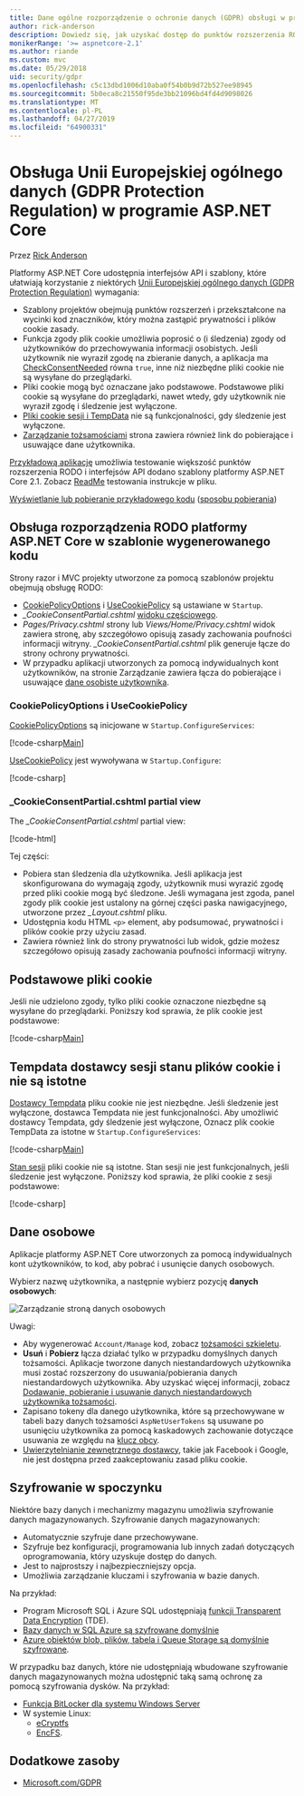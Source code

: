 ```yaml
---
title: Dane ogólne rozporządzenie o ochronie danych (GDPR) obsługi w programie ASP.NET Core
author: rick-anderson
description: Dowiedz się, jak uzyskać dostęp do punktów rozszerzenia RODO w aplikacji sieci web platformy ASP.NET Core.
monikerRange: '>= aspnetcore-2.1'
ms.author: riande
ms.custom: mvc
ms.date: 05/29/2018
uid: security/gdpr
ms.openlocfilehash: c5c13dbd1006d10aba0f54b0b9d72b527ee98945
ms.sourcegitcommit: 5b0eca8c21550f95de3bb21096bd4fd4d9098026
ms.translationtype: MT
ms.contentlocale: pl-PL
ms.lasthandoff: 04/27/2019
ms.locfileid: "64900331"
---
```

# <a name="eu-general-data-protection-regulation-gdpr-support-in-aspnet-core"></a>Obsługa Unii Europejskiej ogólnego danych (GDPR Protection Regulation) w programie ASP.NET Core

Przez [Rick Anderson](https://twitter.com/RickAndMSFT)

Platformy ASP.NET Core udostępnia interfejsów API i szablony, które ułatwiają korzystanie z niektórych [Unii Europejskiej ogólnego danych (GDPR Protection Regulation)](https://www.eugdpr.org/) wymagania:

* Szablony projektów obejmują punktów rozszerzeń i przekształcone na wycinki kod znaczników, który można zastąpić prywatności i plików cookie zasady.
* Funkcja zgody plik cookie umożliwia poprosić o (i śledzenia) zgody od użytkowników do przechowywania informacji osobistych. Jeśli użytkownik nie wyraził zgodę na zbieranie danych, a aplikacja ma [CheckConsentNeeded](/dotnet/api/microsoft.aspnetcore.builder.cookiepolicyoptions.checkconsentneeded) równa `true`, inne niż niezbędne pliki cookie nie są wysyłane do przeglądarki.
* Pliki cookie mogą być oznaczane jako podstawowe. Podstawowe pliki cookie są wysyłane do przeglądarki, nawet wtedy, gdy użytkownik nie wyraził zgodę i śledzenie jest wyłączone.
* [Pliki cookie sesji i TempData](#tempdata) nie są funkcjonalności, gdy śledzenie jest wyłączone.
* [Zarządzanie tożsamościami](#pd) strona zawiera również link do pobierające i usuwające dane użytkownika.

[Przykładową aplikację](https://github.com/aspnet/AspNetCore.Docs/tree/live/aspnetcore/security/gdpr/sample) umożliwia testowanie większość punktów rozszerzenia RODO i interfejsów API dodano szablony platformy ASP.NET Core 2.1. Zobacz [ReadMe](https://github.com/aspnet/AspNetCore.Docs/tree/live/aspnetcore/security/gdpr/sample) testowania instrukcje w pliku.

[Wyświetlanie lub pobieranie przykładowego kodu](https://github.com/aspnet/AspNetCore.Docs/tree/live/aspnetcore/security/gdpr/sample) ([sposobu pobierania](xref:index#how-to-download-a-sample))

## <a name="aspnet-core-gdpr-support-in-template-generated-code"></a>Obsługa rozporządzenia RODO platformy ASP.NET Core w szablonie wygenerowanego kodu

Strony razor i MVC projekty utworzone za pomocą szablonów projektu obejmują obsługę RODO:

* [CookiePolicyOptions](/dotnet/api/microsoft.aspnetcore.builder.cookiepolicyoptions) i [UseCookiePolicy](/dotnet/api/microsoft.aspnetcore.builder.cookiepolicyappbuilderextensions.usecookiepolicy) są ustawiane w `Startup`.
* *_CookieConsentPartial.cshtml* [widoku częściowego](xref:mvc/views/tag-helpers/builtin-th/partial-tag-helper).
* *Pages/Privacy.cshtml* strony lub *Views/Home/Privacy.cshtml* widok zawiera stronę, aby szczegółowo opisują zasady zachowania poufności informacji witryny. *_CookieConsentPartial.cshtml* plik generuje łącze do strony ochrony prywatności.
* W przypadku aplikacji utworzonych za pomocą indywidualnych kont użytkowników, na stronie Zarządzanie zawiera łącza do pobierające i usuwające [dane osobiste użytkownika](#pd).

### <a name="cookiepolicyoptions-and-usecookiepolicy"></a>CookiePolicyOptions i UseCookiePolicy

[CookiePolicyOptions](/dotnet/api/microsoft.aspnetcore.builder.cookiepolicyoptions) są inicjowane w `Startup.ConfigureServices`:

[!code-csharp[Main](gdpr/sample/Startup.cs?name=snippet1&highlight=14-20)]

[UseCookiePolicy](/dotnet/api/microsoft.aspnetcore.builder.cookiepolicyappbuilderextensions.usecookiepolicy) jest wywoływana w `Startup.Configure`:

[!code-csharp[](gdpr/sample/Startup.cs?name=snippet1&highlight=51)]

### <a name="cookieconsentpartialcshtml-partial-view"></a>_CookieConsentPartial.cshtml partial view

The *_CookieConsentPartial.cshtml* partial view:

[!code-html[](gdpr/sample/RP/Pages/Shared/_CookieConsentPartial.cshtml)]

Tej części:

* Pobiera stan śledzenia dla użytkownika. Jeśli aplikacja jest skonfigurowana do wymagają zgody, użytkownik musi wyrazić zgodę przed pliki cookie mogą być śledzone. Jeśli wymagana jest zgoda, panel zgody plik cookie jest ustalony na górnej części paska nawigacyjnego, utworzone przez *_Layout.cshtml* pliku.
* Udostępnia kodu HTML `<p>` element, aby podsumować, prywatności i plików cookie przy użyciu zasad.
* Zawiera również link do strony prywatności lub widok, gdzie możesz szczegółowo opisują zasady zachowania poufności informacji witryny.

## <a name="essential-cookies"></a>Podstawowe pliki cookie

Jeśli nie udzielono zgody, tylko pliki cookie oznaczone niezbędne są wysyłane do przeglądarki. Poniższy kod sprawia, że plik cookie jest podstawowe:

[!code-csharp[Main](gdpr/sample/RP/Pages/Cookie.cshtml.cs?name=snippet1&highlight=5)]

<a name="tempdata"></a>

## <a name="tempdata-provider-and-session-state-cookies-are-not-essential"></a>Tempdata dostawcy sesji stanu plików cookie i nie są istotne

[Dostawcy Tempdata](xref:fundamentals/app-state#tempdata) pliku cookie nie jest niezbędne. Jeśli śledzenie jest wyłączone, dostawca Tempdata nie jest funkcjonalności. Aby umożliwić dostawcy Tempdata, gdy śledzenie jest wyłączone, Oznacz plik cookie TempData za istotne w `Startup.ConfigureServices`:

[!code-csharp[Main](gdpr/sample/RP/Startup.cs?name=snippet1)]

[Stan sesji](xref:fundamentals/app-state) pliki cookie nie są istotne. Stan sesji nie jest funkcjonalnych, jeśli śledzenie jest wyłączone. Poniższy kod sprawia, że pliki cookie z sesji podstawowe:

[!code-csharp[](gdpr/sample/RP/Startup.cs?name=snippet2)]

<a name="pd"></a>

## <a name="personal-data"></a>Dane osobowe

Aplikacje platformy ASP.NET Core utworzonych za pomocą indywidualnych kont użytkowników, to kod, aby pobrać i usunięcie danych osobowych.

Wybierz nazwę użytkownika, a następnie wybierz pozycję **danych osobowych**:

![Zarządzanie stroną danych osobowych](gdpr/_static/pd.png)

Uwagi:

* Aby wygenerować `Account/Manage` kod, zobacz [tożsamości szkieletu](xref:security/authentication/scaffold-identity).
* **Usuń** i **Pobierz** łącza działać tylko w przypadku domyślnych danych tożsamości. Aplikacje tworzone danych niestandardowych użytkownika musi zostać rozszerzony do usuwania/pobierania danych niestandardowych użytkownika. Aby uzyskać więcej informacji, zobacz [Dodawanie, pobieranie i usuwanie danych niestandardowych użytkownika tożsamości](xref:security/authentication/add-user-data).
* Zapisano tokeny dla danego użytkownika, które są przechowywane w tabeli bazy danych tożsamości `AspNetUserTokens` są usuwane po usunięciu użytkownika za pomocą kaskadowych zachowanie dotyczące usuwania ze względu na [klucz obcy](https://github.com/aspnet/Identity/blob/release/2.1/src/EF/IdentityUserContext.cs#L152).
* [Uwierzytelnianie zewnętrznego dostawcy](xref:security/authentication/social/index), takie jak Facebook i Google, nie jest dostępna przed zaakceptowaniu zasad pliku cookie.

## <a name="encryption-at-rest"></a>Szyfrowanie w spoczynku

Niektóre bazy danych i mechanizmy magazynu umożliwia szyfrowanie danych magazynowanych. Szyfrowanie danych magazynowanych:

* Automatycznie szyfruje dane przechowywane.
* Szyfruje bez konfiguracji, programowania lub innych zadań dotyczących oprogramowania, który uzyskuje dostęp do danych.
* Jest to najprostszy i najbezpieczniejszy opcja.
* Umożliwia zarządzanie kluczami i szyfrowania w bazie danych.

Na przykład:

* Program Microsoft SQL i Azure SQL udostępniają [funkcji Transparent Data Encryption](/sql/relational-databases/security/encryption/transparent-data-encryption) (TDE).
* [Bazy danych w SQL Azure są szyfrowane domyślnie](https://azure.microsoft.com/updates/newly-created-azure-sql-databases-encrypted-by-default/)
* [Azure obiektów blob, plików, tabela i Queue Storage są domyślnie szyfrowane](https://azure.microsoft.com/blog/announcing-default-encryption-for-azure-blobs-files-table-and-queue-storage/).

W przypadku baz danych, które nie udostępniają wbudowane szyfrowanie danych magazynowanych można udostępnić taką samą ochronę za pomocą szyfrowania dysków. Na przykład:

* [Funkcja BitLocker dla systemu Windows Server](/windows/security/information-protection/bitlocker/bitlocker-how-to-deploy-on-windows-server)
* W systemie Linux:
  * [eCryptfs](https://launchpad.net/ecryptfs)
  * [EncFS](https://github.com/vgough/encfs).

## <a name="additional-resources"></a>Dodatkowe zasoby

* [Microsoft.com/GDPR](https://www.microsoft.com/trustcenter/Privacy/GDPR)
